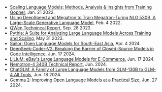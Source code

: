 
- [Scaling Language Models: Methods, Analysis & Insights from Training Gopher](https://arxiv.org/pdf/2112.11446), Jan. 21 2022.
- [Using DeepSpeed and Megatron to Train Megatron-Turing NLG 530B, A Large-Scale Generative Language Model](https://arxiv.org/pdf/2201.11990), Feb. 4 2022.
- [QWen Technincal Report](https://arxiv.org/pdf/2309.16609), Sep. 28 2023.
- [Pythia: A Suite for Analyzing Large Language Models Across Training and Scaling](https://arxiv.org/pdf/2304.01373), May 31 2023.
- [Sailor: Open Language Models for South-East Asia](https://arxiv.org/pdf/2404.03608), Apr. 4 2024.
- [DeepSeek-Coder-V2: Breaking the Barrier of Closed-Source Models in Code Intelligence](https://arxiv.org/pdf/2406.11931), Jun. 17 2024.
- [LiLiuM: eBay's Large Language Models for E-Commerce](https://arxiv.org/pdf/2406.12023), Jun. 17 2024.
- [Nemotron-4 340B Technical Report](https://d1qx31qr3h6wln.cloudfront.net/publications/Nemotron_4_340B_8T_0.pdf), Jun. 2024.
- [ChatGLM: A Family of Large Language Models from GLM-130B to GLM-4 All Tools](https://arxiv.org/pdf/2406.12793), Jun. 18 2024.
- [Gemma 2: Improving Open Language Models at a Practical Size](https://storage.googleapis.com/deepmind-media/gemma/gemma-2-report.pdf), Jun. 27 2024.
